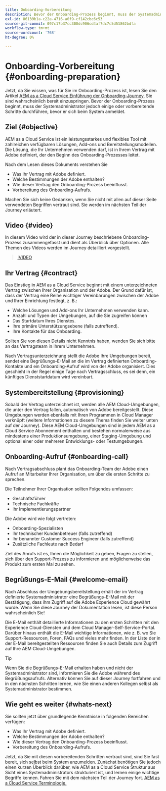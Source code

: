 ```yaml
---
title: Onboarding-Vorbereitung
description: Bevor der Onboarding-Prozess beginnt, muss der Systemadministrator eine Reihe oder vorbereitende Schritte durchführen, bevor er sich beim System anmeldet.
exl-id: 86139b1a-c22a-4716-a0f9-cf142cbc6c53
source-git-commit: 097c17b37cc308dc906cd4af7dc7c5d51862bdfa
workflow-type: tm+mt
source-wordcount: '768'
ht-degree: 0%

---
```


# Onboarding-Vorbereitung {#onboarding-preparation}

Jetzt, da Sie wissen, was für Sie im Onboarding-Prozess ist, lesen Sie den Artikel [AEM as a Cloud Service Einführung der Onboarding-Journey,](overview.md) Sie sind wahrscheinlich bereit einzuspringen. Bevor der Onboarding-Prozess beginnt, muss der Systemadministrator jedoch einige oder vorbereitende Schritte durchführen, bevor er sich beim System anmeldet.

## Ziel {#objective}

AEM as a Cloud Service ist ein leistungsstarkes und flexibles Tool mit zahlreichen verfügbaren Lösungen, Add-ons und Bereitstellungsmodellen. Die Lösung, die Ihr Unternehmen verwenden darf, ist in Ihrem Vertrag mit Adobe definiert, der den Beginn des Onboarding-Prozesses leitet.

Nach dem Lesen dieses Dokuments verstehen Sie

* Was Ihr Vertrag mit Adobe definiert.
* Welche Bestimmungen der Adobe enthalten?
* Wie dieser Vertrag den Onboarding-Prozess beeinflusst.
* Vorbereitung des Onboarding-Aufrufs.

Machen Sie sich keine Gedanken, wenn Sie nicht mit allen auf dieser Seite verwendeten Begriffen vertraut sind. Sie werden im nächsten Teil der Journey erläutert.

## Video    {#video}

In diesem Video wird der in dieser Journey beschriebene Onboarding-Prozess zusammengefasst und dient als Überblick über Optionen. Alle Themen des Videos werden im Journey detailliert vorgestellt.

>[!VIDEO](https://video.tv.adobe.com/v/336959/?quality=12&learn=on)

## Ihr Vertrag {#contract}

Das Einstieg in AEM as a Cloud Service beginnt mit einem unterzeichneten Vertrag zwischen Ihrer Organisation und der Adobe. Der Grund dafür ist, dass der Vertrag eine Reihe wichtiger Vereinbarungen zwischen der Adobe und Ihrer Einrichtung festlegt, z. B.:

* Welche Lösungen und Add-ons Ihr Unternehmen verwenden kann.
* Anzahl und Typen der Umgebungen, auf die Sie zugreifen können
* Das Startdatum Ihres Dienstes.
* Ihre primäre Unterstützungsebene (falls zutreffend).
* Ihre Kontakte für das Onboarding.

Sollten Sie von diesen Details nicht Kenntnis haben, wenden Sie sich bitte an das Vertragsteam in Ihrem Unternehmen.

Nach Vertragsunterzeichnung stellt die Adobe Ihre Umgebungen bereit, sendet eine Begrüßungs-E-Mail an die im Vertrag definierten Onboarding-Kontakte und ein Onboarding-Aufruf wird von der Adobe organisiert. Dies geschieht in der Regel einige Tage nach Vertragsschluss, es sei denn, ein künftiges Dienststartdatum wird vereinbart.

## Systembereitstellung {#provisioning}

Sobald der Vertrag unterzeichnet ist, werden alle AEM Cloud-Umgebungen, die unter den Vertrag fallen, automatisch von Adobe bereitgestellt. Diese Umgebungen werden ebenfalls mit Ihren Programmen in Cloud Manager verknüpft (weitere Informationen zu diesem Thema finden Sie weiter unten auf der Journey). Diese AEM Cloud-Umgebungen sind in jedem AEM as a Cloud Service Abonnement enthalten und bestehen normalerweise aus mindestens einer Produktionsumgebung, einer Staging-Umgebung und optional einer oder mehreren Entwicklungs- oder Testumgebungen.

## Onboarding-Aufruf {#onboarding-call}

Nach Vertragsabschluss plant das Onboarding-Team der Adobe einen Aufruf an Mitarbeiter Ihrer Organisation, um über die ersten Schritte zu sprechen.

Die Teilnehmer Ihrer Organisation sollten Folgendes umfassen:

* Geschäftsführer
* Technische Fachkräfte
* Ihr Implementierungspartner

Die Adobe wird wie folgt vertreten:

* Onboarding-Spezialisten
* Ihr technischer Kundenbetreuer (falls zutreffend)
* Ihr benannter Customer Success Engineer (falls zutreffend)
* Zusätzliche Fachleute nach Bedarf

Ziel des Anrufs ist es, Ihnen die Möglichkeit zu geben, Fragen zu stellen, sich über den Support-Prozess zu informieren und möglicherweise das Produkt zum ersten Mal zu sehen.

## Begrüßungs-E-Mail {#welcome-email}

Nach Abschluss der Umgebungsbereitstellung erhält der im Vertrag definierte Systemadministrator eine Begrüßungs-E-Mail mit der Bestätigung, dass ihm Zugriff auf die Adobe Experience Cloud gewährt wurde. Wenn Sie diese Journey der Dokumentation lesen, ist diese Person wahrscheinlich Sie!

Die E-Mail enthält detaillierte Informationen zu den ersten Schritten mit den Experience Cloud-Diensten und dem Cloud Manager-Self-Service-Portal. Darüber hinaus enthält die E-Mail wichtige Informationen, wie z. B. wo Sie Support-Ressourcen, Foren, FAQs und vieles mehr finden. In der Liste der in der E-Mail bereitgestellten Ressourcen finden Sie auch Details zum Zugriff auf Ihre AEM Cloud-Umgebungen.

>[!TIP]
>
>Wenn Sie die Begrüßungs-E-Mail erhalten haben und nicht der Systemadministrator sind, informieren Sie die Adobe während des Begrüßungsaufrufs. Alternativ können Sie auf dieser Journey fortfahren und in den nächsten Schritten lernen, wie Sie einen anderen Kollegen selbst als Systemadministrator bestimmen.

## Wie geht es weiter {#whats-next}

Sie sollten jetzt über grundlegende Kenntnisse in folgenden Bereichen verfügen:

* Was Ihr Vertrag mit Adobe definiert.
* Welche Bestimmungen der Adobe enthalten?
* Wie dieser Vertrag den Onboarding-Prozess beeinflusst.
* Vorbereitung des Onboarding-Aufrufs.

Jetzt, da Sie mit diesen vorbereitenden Schritten vertraut sind, sind Sie fast bereit, sich selbst beim System anzumelden. Zunächst benötigen Sie jedoch einen kurzen Überblick darüber, wie AEM as a Cloud Service Struktur aus Sicht eines Systemadministrators strukturiert ist, und lernen einige wichtige Begriffe kennen. Fahren Sie mit dem nächsten Teil der Journey fort. [AEM as a Cloud Service Terminologie.](terminology.md)
